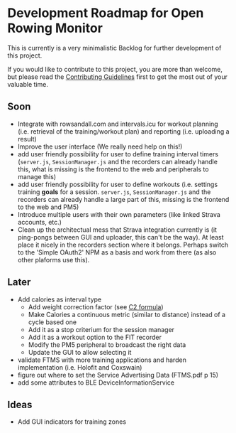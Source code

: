 # Development Roadmap for Open Rowing Monitor

This is currently is a very minimalistic Backlog for further development of this project.

If you would like to contribute to this project, you are more than welcome, but please read the [Contributing Guidelines](CONTRIBUTING.md) first to get the most out of your valuable time.

## Soon

* Integrate with rowsandall.com and intervals.icu for workout planning (i.e. retrieval of the training/workout plan) and reporting (i.e. uploading a result)
* Improve the user interface (We really need help on this!)
* add user friendly possibility for user to define training interval timers (`server.js`, `SessionManager.js` and the recorders can already handle this, what is missing is the frontend to the web and peripherals to manage this)
* add user friendly possibility for user to define workouts (i.e. settings training **goals** for a session. `server.js`, `SessionManager.js` and the recorders can already handle a large part of this, missing is the frontend to the web and PM5)
* Introduce multiple users with their own parameters (like linked Strava accounts, etc.)
* Clean up the architectual mess that Strava integration currently is (it ping-pongs between GUI and uploader, this can't be the way). At least place it nicely in the recorders section where it belongs. Perhaps switch to the 'Simple OAuth2' NPM as a basis and work from there (as also other plaforms use this).

## Later

* Add calories as interval type
  * Add weight correction factor (see [C2 formula](https://www.concept2.com/training/calorie-calculator))
  * Make Calories a continuous metric (similar to distance) instead of a cycle based one
  * Add it as a stop criterium for the session manager
  * Add it as a workout option to the FIT recorder
  * Modify the PM5 peripheral to broadcast the right data
  * Update the GUI to allow selecting it
* validate FTMS with more training applications and harden implementation (i.e. Holofit and Coxswain)
* figure out where to set the Service Advertising Data (FTMS.pdf p 15)
* add some attributes to BLE DeviceInformationService

## Ideas

* Add GUI indicators for training zones
